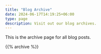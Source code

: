 ```yaml
---
title: "Blog Archive"
date: 2024-06-17T14:19:25+06:00
type: page
description: Visit out our blog archives.
---
```


This is the archive page for all blog posts.

{{% archive %}}
